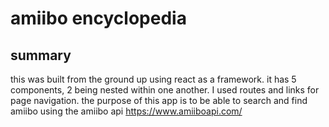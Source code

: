 # amiibo encyclopedia 

summary
--------
this was built from the ground up using react as a  framework. 
it has 5 components, 2 being nested within one another. 
I used routes and links for page navigation. 
the purpose of this app is to be able to search and find amiibo using the amiibo api 
https://www.amiiboapi.com/

